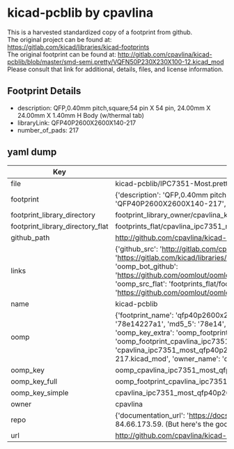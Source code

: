 # kicad-pcblib by cpavlina  
This is a harvested standardized copy of a footprint from github.  
The original project can be found at:  
https://gitlab.com/kicad/libraries/kicad-footprints  
The original footprint can be found at:
http://gitlab.com/cpavlina/kicad-pcblib/blob/master/smd-semi.pretty/VQFN50P230X230X100-12.kicad_mod
Please consult that link for additional, details, files, and license information.  
## Footprint Details
* description: QFP,0.40mm pitch,square;54 pin X 54 pin, 24.00mm X 24.00mm X 1.40mm H Body (w/thermal tab)  
* libraryLink: QFP40P2600X2600X140-217  
* number_of_pads: 217  
## yaml dump  
| Key | Value |  
| --- | --- |  
| file | kicad-pcblib/IPC7351-Most.pretty/QFP40P2600X2600X140-217.kicad_mod |  
| footprint | {'description': 'QFP,0.40mm pitch,square;54 pin X 54 pin, 24.00mm X 24.00mm X 1.40mm H Body (w/thermal tab)', 'libraryLink': 'QFP40P2600X2600X140-217', 'number_of_pads': 217} |  
| footprint_library_directory | footprint_library_owner/cpavlina_kicad-pcblib |  
| footprint_library_directory_flat | footprints_flat/cpavlina_ipc7351_most_qfp40p2600x2600x140_217/working |  
| github_path | http://github.com/cpavlina/kicad-pcblib/blob/master/IPC7351-Most.pretty/QFP40P2600X2600X140-217.kicad_mod |  
| links | {'github_src': 'http://gitlab.com/cpavlina/kicad-pcblib/blob/master/smd-semi.pretty/VQFN50P230X230X100-12.kicad_mod', 'github_src_repo': 'https://gitlab.com/kicad/libraries/kicad-footprints', 'oomp_bot': 'footprints/cpavlina_ipc7351_most_qfp40p2600x2600x140_217/working', 'oomp_bot_github': 'https://github.com/oomlout/oomlout_oomp_footprint_bot/tree/main/footprints/cpavlina_ipc7351_most_qfp40p2600x2600x140_217/working', 'oomp_src_flat': 'footprints_flat/footprints_flat/cpavlina_ipc7351_most_qfp40p2600x2600x140_217/working', 'oomp_src_flat_github': 'https://github.com/oomlout/oomlout_oomp_footprint_src/tree/main/footprints_flat/cpavlina_ipc7351_most_qfp40p2600x2600x140_217/working'} |  
| name | kicad-pcblib |  
| oomp | {'footprint_name': 'qfp40p2600x2600x140_217', 'library_name': 'ipc7351_most', 'md5': '78e14227a1caf62bab6b8fe9bdf393e5', 'md5_10': '78e14227a1', 'md5_5': '78e14', 'md5_6': '78e142', 'oomp_key': 'oomp_cpavlina_ipc7351_most_qfp40p2600x2600x140_217', 'oomp_key_extra': 'oomp_footprint_cpavlina_ipc7351_most_qfp40p2600x2600x140_217', 'oomp_key_full': 'oomp_footprint_cpavlina_ipc7351_most_qfp40p2600x2600x140_217_78e142', 'oomp_key_simple': 'cpavlina_ipc7351_most_qfp40p2600x2600x140_217', 'original_filename': 'kicad-pcblib/IPC7351-Most.pretty/QFP40P2600X2600X140-217.kicad_mod', 'owner_name': 'cpavlina'} |  
| oomp_key | oomp_cpavlina_ipc7351_most_qfp40p2600x2600x140_217 |  
| oomp_key_full | oomp_footprint_cpavlina_ipc7351_most_qfp40p2600x2600x140_217 |  
| oomp_key_simple | cpavlina_ipc7351_most_qfp40p2600x2600x140_217 |  
| owner | cpavlina |  
| repo | {'documentation_url': 'https://docs.github.com/rest/overview/resources-in-the-rest-api#rate-limiting', 'message': "API rate limit exceeded for 84.66.173.59. (But here's the good news: Authenticated requests get a higher rate limit. Check out the documentation for more details.)"} |  
| url | http://github.com/cpavlina/kicad-pcblib |  

